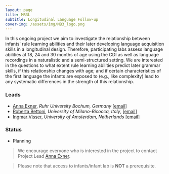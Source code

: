 ```yaml
---
layout: page
title: MB3L
subtitle: Longitudinal Language Follow-up
cover-img: /assets/img/MB3_logo.png
---
```


In this ongoing project we aim to investigate the relationship between infants' rule learning abilities and their later developing language acquisition skills in a longitudinal design. Therefore, participating labs assess language abilities at 18, 24 and 30 months of age using the CDI as well as language recordings in a naturalistic and a semi-structured setting. We are interested in the questions to what extent rule learning abilities predict later grammar skills, if this relationship changes with age; and if certain characteristics of the first language the infants are exposed to (e.g., like complexity) lead to any systematic differences in the strength of this relationship.



### Leads
* [Anna Exner](https://dev.imp10.ruhr-uni-bochum.de/epsy/personen/exner.html.en), *Ruhr University Bochum, Germany* [[email]](mailto:anna.exner@posteo.de) 
* [Roberta Bettoni](https://en.unimib.it/roberta-bettoni), *University of Milano-Bicocca, Italy*, [[email]](mailto:roberta.bettoni@unimib.it)
* [Ingmar Visser](https://www.uva.nl/profiel/v/i/i.visser/i.visser.html?cb), *University of Amsterdam, Netherlands* [[email]](mailto:i.visser@uva.nl)

### Status
* Planning


> We encourage everyone who is interested in the project to contact Project Lead [Anna Exner](mailto:anna.exner@posteo.de).

> Please note that access to infants/infant lab is **NOT** a prerequisite.
